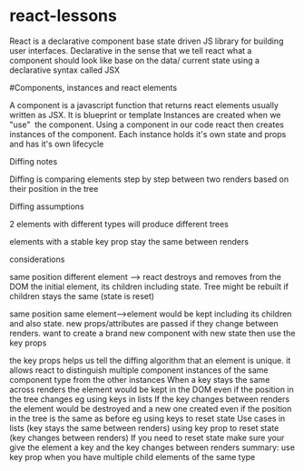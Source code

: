 # react-lessons

React is a declarative component base state driven JS library for building user interfaces. Declarative in the sense that we tell react what a component should look like base on the data/ current state using a declarative syntax called JSX

#Components, instances and react elements

A component is a javascript function that returns react elements usually written as JSX. It is blueprint or template
Instances are created when we "use"  the component. Using a component in our code react then creates instances of the component.
Each instance holds it's own state and props and has it's own lifecycle

Diffing notes

Diffing is comparing elements step by step between two renders based on their position in the tree

Diffing assumptions

2 elements with different types will produce different trees

elements with a stable key prop stay the same between renders

considerations

same position different element --> react destroys and removes from the DOM the initial element, its children including state. Tree might be rebuilt if children stays the same (state is reset)

same position same element-->element would be kept including its children and also state. new props/attributes are passed if they change between renders. want to create a brand new component with new state then use the key props

the key props helps us tell the diffing algorithm that an element is unique. it allows react to distinguish multiple component instances of the same component type from the other instances
When a key stays the same across renders the element would be kept in the DOM even if the position in the tree changes eg using keys in lists
If the key changes between renders the element would be destroyed and a new one created even if the position in the tree is the same as before eg using keys to reset state
Use cases
in lists (key stays the same between renders)
using key prop to reset state (key changes between renders)
If you need to reset state make sure your give the element a key and the key changes between renders
summary: use key prop when you have multiple child elements of the same type
